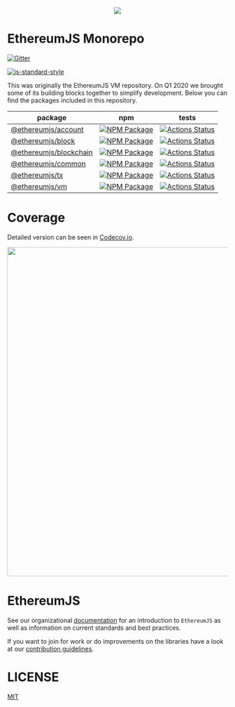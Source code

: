 <p align="center">
  <img src="https://avatars1.githubusercontent.com/u/16297473?s=200&v=4">
</p>

# EthereumJS Monorepo

[![Gitter](https://img.shields.io/gitter/room/ethereum/ethereumjs.svg?style=flat-square)](https://gitter.im/ethereum/ethereumjs)

[![js-standard-style](https://cdn.rawgit.com/feross/standard/master/badge.svg)](https://github.com/feross/standard)

This was originally the EthereumJS VM repository. On Q1 2020 we brought some of its building blocks together to simplify development. Below you can find the packages included in this repository.


| package | npm | tests | 
|---------|-----|-------| 
| [@ethereumjs/account](./master/packages/account)       | [![NPM Package](https://img.shields.io/npm/v/ethereumjs-account.svg?style=flat)](https://www.npmjs.org/package/ethereumjs-account)       | [![Actions Status](https://github.com/ethereumjs/ethereumjs-account/workflows/account-test/badge.svg)](https://github.com/ethereumjs/ethereumjs-account/actions)          | 
| [@ethereumjs/block](./master/packages/block)           | [![NPM Package](https://img.shields.io/npm/v/ethereumjs-block.svg?style=flat)](https://www.npmjs.org/package/ethereumjs-block)           | [![Actions Status](https://github.com/ethereumjs/ethereumjs-block/workflows/block-test/badge.svg)](https://github.com/ethereumjs/ethereumjs-block/actions)                | 
| [@ethereumjs/blockchain](./master/packages/blockchain) | [![NPM Package](https://img.shields.io/npm/v/ethereumjs-blockchain.svg?style=flat)](https://www.npmjs.org/package/ethereumjs-blockchain) | [![Actions Status](https://github.com/ethereumjs/ethereumjs-blockchain/workflows/blockchain-test/badge.svg)](https://github.com/ethereumjs/ethereumjs-blockchain/actions) | 
| [@ethereumjs/common](./master/packages/common)         | [![NPM Package](https://img.shields.io/npm/v/ethereumjs-common.svg?style=flat)](https://www.npmjs.org/package/ethereumjs-common)         | [![Actions Status](https://github.com/ethereumjs/ethereumjs-common/workflows/common-test/badge.svg)](https://github.com/ethereumjs/ethereumjs-common/actions)             | 
| [@ethereumjs/tx](./master/packages/tx)                 | [![NPM Package](https://img.shields.io/npm/v/ethereumjs-tx.svg?style=flat)](https://www.npmjs.org/package/ethereumjs-tx)                 | [![Actions Status](https://github.com/ethereumjs/ethereumjs-tx/workflows/tx-test/badge.svg)](https://github.com/ethereumjs/ethereumjs-tx/actions)                         | 
| [@ethereumjs/vm](./master/packages/vm)                 | [![NPM Package](https://img.shields.io/npm/v/ethereumjs-vm.svg?style=flat)](https://www.npmjs.org/package/ethereumjs-vm)                 | [![Actions Status](https://github.com/ethereumjs/ethereumjs-vm/workflows/vm-test/badge.svg)](https://github.com/ethereumjs/ethereumjs-vm/actions)                         | 

# Coverage

Detailed version can be seen in [Codecov.io](https://codecov.io/gh/ethereumjs/ethereumjs-vm).

<p align="left">
  <a href="https://codecov.io/gh/ethereumjs/ethereumjs-vm/">
    <img src="https://codecov.io/gh/ethereumjs/ethereumjs-vm/branch/master/graphs/icicle.svg" width=750>
  </a>
</p>

# EthereumJS

See our organizational [documentation](https://ethereumjs.readthedocs.io) for an introduction to `EthereumJS` as well as information on current standards and best practices.

If you want to join for work or do improvements on the libraries have a look at our [contribution guidelines](https://ethereumjs.readthedocs.io/en/latest/contributing.html).

# LICENSE

[MIT](https://opensource.org/licenses/MIT)
